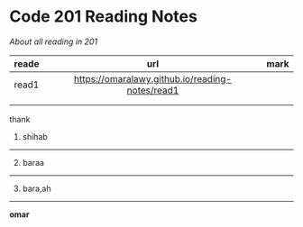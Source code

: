   # Code 201 Reading Notes
*About all reading in 201*

| reade         | url           | mark  |
| ------------- |:-------------:| -----:|
|       read1   | https://omaralawy.github.io/reading-notes/read1 |       |
|               |               |       |
|               |               |       |










thank
1. shihab
***
2. baraa
***
3. bara,ah
***
**omar**
